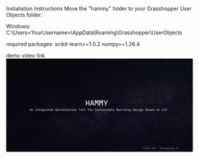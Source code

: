 Installation Instructions
Move the "hammy" folder to your Grasshopper User Objects folder:

Windows: C:\Users\<YourUsername>\AppData\Roaming\Grasshopper\UserObjects

required packages:
    scikit-learn==1.0.2
    numpy==1.26.4

demo video link
 [![IMAGE ALT TEXT HERE](https://github.com/HammyTwoOfficial/hammy/blob/main/img.png)](https://www.youtube.com/watch?v=PNfcFzhv0JM)
